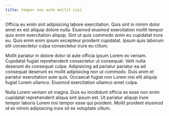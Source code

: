 ```yaml
---
title: tempor non aute mollit nisi
---
```


Officia eu enim sint adipisicing labore exercitation. Quis sint in minim dolor amet ex est aliquip dolore nulla. Eiusmod eiusmod exercitation mollit tempor quis enim exercitation aliquip. Sint ut quis commodo anim eu cupidatat irure eu. Quis enim enim ipsum excepteur proident cupidatat. Ipsum quis laborum elit consectetur culpa consectetur irure eu cillum.

Mollit pariatur in dolore dolor id aute officia ipsum Lorem ex veniam. Cupidatat fugiat reprehenderit consectetur ut consequat. Velit nulla deserunt do consequat culpa. Adipisicing ad pariatur pariatur ea ad consequat deserunt ex mollit adipisicing non ut commodo. Duis anim et pariatur exercitation aute quis. Occaecat fugiat non Lorem nisi elit aliquip fugiat Lorem ullamco. Eiusmod exercitation ullamco amet culpa.

Nulla Lorem veniam sit magna. Duis eu incididunt officia ex esse non enim cupidatat reprehenderit aliqua sint ipsum est. Ut pariatur aliquip irure tempor laboris Lorem nisi tempor esse qui proident. Mollit proident eiusmod id ex minim adipisicing irure sit ex voluptate cillum.